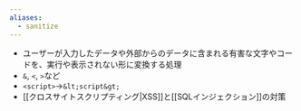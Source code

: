 ```yaml
---
aliases:
  - sanitize
---
```

- ユーザーが入力したデータや外部からのデータに含まれる有害な文字やコードを、実行や表示されない形に変換する処理
- `&`, `<`, `>`など
- `<script>`→`&lt;script&gt;`
- [[クロスサイトスクリプティング|XSS]]と[[SQLインジェクション]]の対策